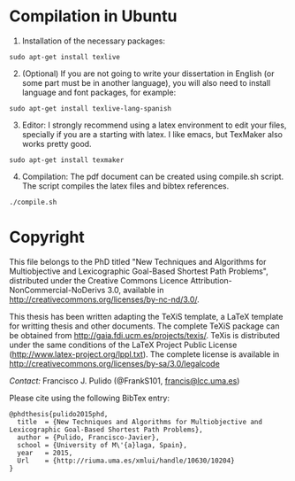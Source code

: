 # Compilation in Ubuntu

1.  Installation of the necessary packages:
<pre><code>sudo apt-get install texlive </code></pre>
2. (Optional) If you are not going to write your dissertation in English (or some part must be in another language), 
you will also need to install language and font packages, for example: 
<pre><code>sudo apt-get install texlive-lang-spanish</code></pre>
3. Editor: I strongly recommend using a latex environment to edit your files, specially if you are a starting with latex. I like emacs, but TexMaker also works pretty good. 
<pre><code>sudo apt-get install texmaker</code></pre>
4. Compilation: The pdf document can be created using compile.sh script. The script compiles the latex files and bibtex references. 
<pre><code>./compile.sh</code></pre>

# Copyright

This file belongs to the PhD titled "New Techniques and Algorithms for Multiobjective and Lexicographic Goal-Based Shortest Path Problems", 
distributed under the Creative Commons Licence Attribution-NonCommercial-NoDerivs 3.0, available in http://creativecommons.org/licenses/by-nc-nd/3.0/. 

This thesis has been written adapting the TeXiS template, a LaTeX template for writting thesis and other documents. 
The complete TeXiS package can be obtained from http://gaia.fdi.ucm.es/projects/texis/. 
TeXis is distributed under the same conditions of the LaTeX Project Public License (http://www.latex-project.org/lppl.txt). 
The complete license is available in http://creativecommons.org/licenses/by-sa/3.0/legalcode 

_Contact:_ Francisco J. Pulido (@FrankS101, <francis@lcc.uma.es>)

Please cite using the following BibTex entry:

```
@phdthesis{pulido2015phd,
  title  = {New Techniques and Algorithms for Multiobjective and Lexicographic Goal-Based Shortest Path Problems},
  author = {Pulido, Francisco-Javier},
  school = {University of M\'{a}laga, Spain},
  year   = 2015,
  Url    = {http://riuma.uma.es/xmlui/handle/10630/10204}
}
```
